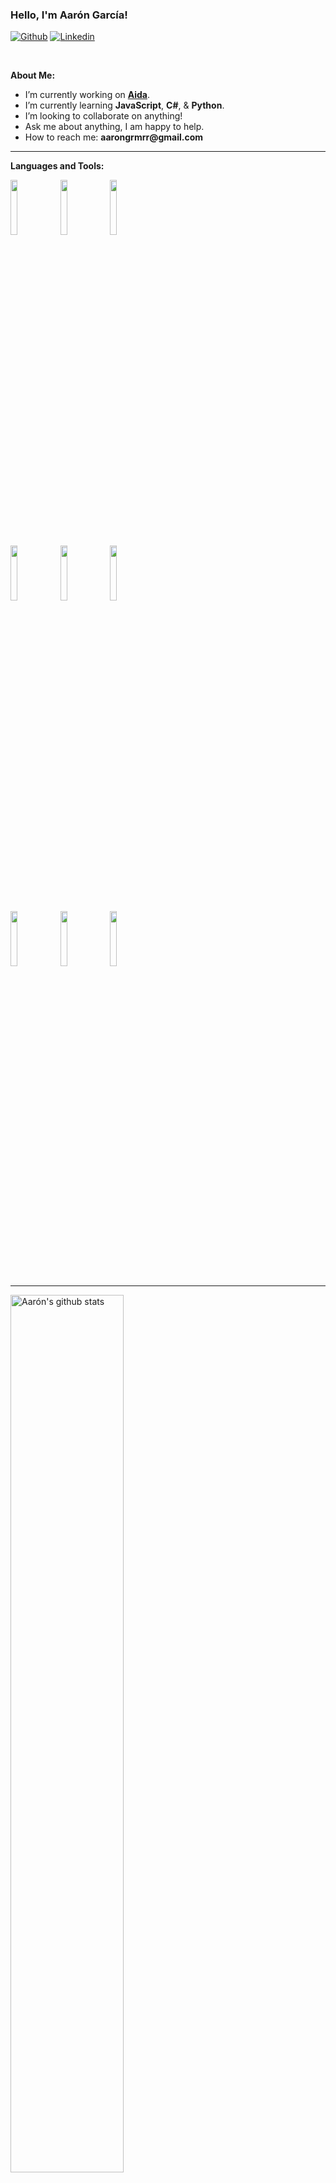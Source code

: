 ### Hello, I'm Aarón García!

[![Github](https://img.shields.io/badge/-Github-000?style=flat&logo=Github&logoColor=white)](https://github.com/Argarm)
[![Linkedin](https://img.shields.io/badge/-LinkedIn-blue?style=flat&logo=Linkedin&logoColor=white)](https://www.linkedin.com/in/aaron-garcia-a853b2163/)

&nbsp;

**About Me:**

- I’m currently working on __[Aida](https://www.aidacanarias.com/)__.
- I’m currently learning __JavaScript__, __C#__, & __Python__.
- I’m looking to collaborate on anything!
- Ask me about anything, I am happy to help.
- How to reach me: __aarongrmrr@gmail.com__

---

**Languages and Tools:**

<p>
  <code><img width="15%" src="https://www.vectorlogo.zone/logos/javascript/javascript-ar21.svg"></code>
  <code><img width="15%" src="https://www.vectorlogo.zone/logos/typescriptlang/typescriptlang-ar21.svg"></code>
  <code><img width="15%" src="https://www.vectorlogo.zone/logos/python/python-ar21.svg"></code>
  <br />
  <code><img width="15%" src="https://www.vectorlogo.zone/logos/nodejs/nodejs-ar21.svg"></code>
  <code><img width="15%" src="https://www.vectorlogo.zone/logos/angular/angular-ar21.svg"></code>
  <code><img width="15%" src="https://www.vectorlogo.zone/logos/microsoft_azure/microsoft_azure-ar21.svg"></code>
  <br />
  <code><img width="15%" src="https://www.vectorlogo.zone/logos/visualstudio_code/visualstudio_code-ar21.svg"></code>
  <code><img width="15%" src="https://www.vectorlogo.zone/logos/grafana/grafana-ar21.svg"></code>
  <code><img width="15%" src="https://www.vectorlogo.zone/logos/dotnet/dotnet-ar21.svg"></code>
  
</p>

---

<a href="https://github.com/Argarm/github-readme-stats">
   <img width="60%" alt="Aarón's github stats" src="https://github-readme-stats.vercel.app/api?username=argarm&show_icons=true&hide_border=true" />
</a>

-----
Credits: [zjayers](https://github.com/zjayers)
